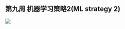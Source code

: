 ## 第九周 机器学习策略2(ML strategy 2)

![](https://github.com/steveLauwh/DeepLearning-notes/raw/master/DeepLearning.ai_Notes/image/9.PNG)
